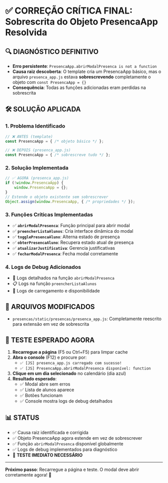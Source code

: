 # ✅ CORREÇÃO CRÍTICA FINAL: Sobrescrita do Objeto PresencaApp Resolvida

## 🔍 **DIAGNÓSTICO DEFINITIVO**
- **Erro persistente**: `PresencaApp.abrirModalPresenca is not a function`
- **Causa raiz descoberta**: O template cria um PresencaApp básico, mas o arquivo `presenca_app.js` estava **sobrescrevendo** completamente o objeto com `const PresencaApp = {}`
- **Consequência**: Todas as funções adicionadas eram perdidas na sobrescrita

## 🛠️ **SOLUÇÃO APLICADA**

### 1. **Problema Identificado**
```javascript
// ❌ ANTES (template)
const PresencaApp = { /* objeto básico */ };

// ❌ DEPOIS (presenca_app.js)  
const PresencaApp = { /* sobrescreve tudo */ };
```

### 2. **Solução Implementada**
```javascript
// ✅ AGORA (presenca_app.js)
if (!window.PresencaApp) {
    window.PresencaApp = {};
}
// Estende o objeto existente sem sobrescrever
Object.assign(window.PresencaApp, { /* propriedades */ });
```

### 3. **Funções Críticas Implementadas**
- ✅ **`abrirModalPresenca`**: Função principal para abrir modal
- ✅ **`preencherListaAlunos`**: Cria interface dinâmica do modal
- ✅ **`togglePresencaAluno`**: Alterna estado de presença
- ✅ **`obterPresencaAluno`**: Recupera estado atual de presença
- ✅ **`atualizarJustificativa`**: Gerencia justificativas
- ✅ **`fecharModalPresenca`**: Fecha modal corretamente

### 4. **Logs de Debug Adicionados**
- 🚀 Logs detalhados na função `abrirModalPresenca`
- 📋 Logs na função `preencherListaAlunos`
- 🔧 Logs de carregamento e disponibilidade

## 🎯 **ARQUIVOS MODIFICADOS**
- `presencas/static/presencas/presenca_app.js`: Completamente reescrito para extensão em vez de sobrescrita

## 🧪 **TESTE ESPERADO AGORA**
1. **Recarregue a página** (F5 ou Ctrl+F5) para limpar cache
2. **Abra o console** (F12) e procure por:
   - `✅ [JS] presenca_app.js carregado com sucesso!`
   - `✅ [JS] PresencaApp.abrirModalPresenca disponível: function`
3. **Clique em um dia selecionado** no calendário (dia azul)
4. **Resultado esperado**:
   - ✅ Modal abre sem erros
   - ✅ Lista de alunos aparece
   - ✅ Botões funcionam
   - ✅ Console mostra logs de debug detalhados

## 📊 **STATUS**
- ✅ Causa raiz identificada e corrigida
- ✅ Objeto PresencaApp agora estende em vez de sobrescrever
- ✅ Função `abrirModalPresenca` disponível globalmente
- ✅ Logs de debug implementados para diagnóstico
- 🔄 **TESTE IMEDIATO NECESSÁRIO**

---

**Próximo passo**: Recarregue a página e teste. O modal deve abrir corretamente agora! 🚀
